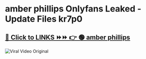 
 # amber phillips Onlyfans Leaked - Update Files kr7p0

## <h2><a href="https://clipsfans.com/amber_phillips&ref=git">🔗 Click to LINKS ⏩⏩ 👉 🟢 amber phillips </a></h2>

<a href="https://clipsfans.com/amber_phillips&ref=git" rel="nofollow" data-target="animated-image.originalLink"><img src="https://i.ibb.co.com/xMMVF88/686577567.gif" alt="Viral Video Original" style="max-width: 100%; display: inline-block;" data-target="animated-image.originalImage"></a>


